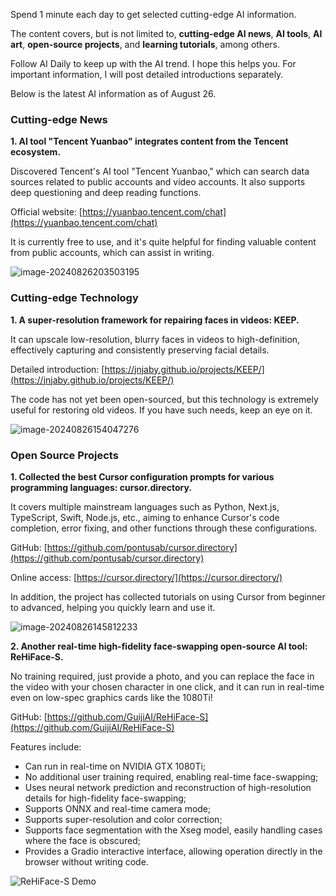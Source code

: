 
Spend 1 minute each day to get selected cutting-edge AI information.

The content covers, but is not limited to, **cutting-edge AI news**, **AI tools**, **AI art**, **open-source projects**, and **learning tutorials**, among others.

Follow AI Daily to keep up with the AI trend. I hope this helps you. For important information, I will post detailed introductions separately.

Below is the latest AI information as of August 26.

### Cutting-edge News

**1. AI tool "Tencent Yuanbao" integrates content from the Tencent ecosystem.**

Discovered Tencent's AI tool "Tencent Yuanbao," which can search data sources related to public accounts and video accounts. It also supports deep questioning and deep reading functions.

Official website: [https://yuanbao.tencent.com/chat](https://yuanbao.tencent.com/chat)

It is currently free to use, and it's quite helpful for finding valuable content from public accounts, which can assist in writing.

![image-20240826203503195](https://cdn.jsdelivr.net/gh/freelander/oss@master/ai-daily/2024-08-26/image-20240826203503195.png)

### Cutting-edge Technology

**1. A super-resolution framework for repairing faces in videos: KEEP.**

It can upscale low-resolution, blurry faces in videos to high-definition, effectively capturing and consistently preserving facial details.

Detailed introduction: [https://jnjaby.github.io/projects/KEEP/](https://jnjaby.github.io/projects/KEEP/)

The code has not yet been open-sourced, but this technology is extremely useful for restoring old videos. If you have such needs, keep an eye on it.

![image-20240826154047276](https://cdn.jsdelivr.net/gh/freelander/oss@master/ai-daily/2024-08-26/image-20240826154047276.png)

### Open Source Projects

**1. Collected the best Cursor configuration prompts for various programming languages: cursor.directory.**

It covers multiple mainstream languages such as Python, Next.js, TypeScript, Swift, Node.js, etc., aiming to enhance Cursor's code completion, error fixing, and other functions through these configurations.

GitHub: [https://github.com/pontusab/cursor.directory](https://github.com/pontusab/cursor.directory)

Online access: [https://cursor.directory/](https://cursor.directory/)

In addition, the project has collected tutorials on using Cursor from beginner to advanced, helping you quickly learn and use it.

![image-20240826145812233](https://cdn.jsdelivr.net/gh/freelander/oss@master/ai-daily/2024-08-26/image-20240826145812233.png)

**2. Another real-time high-fidelity face-swapping open-source AI tool: ReHiFace-S.**

No training required, just provide a photo, and you can replace the face in the video with your chosen character in one click, and it can run in real-time even on low-spec graphics cards like the 1080Ti!

GitHub: [https://github.com/GuijiAI/ReHiFace-S](https://github.com/GuijiAI/ReHiFace-S)

Features include:

- Can run in real-time on NVIDIA GTX 1080Ti;
- No additional user training required, enabling real-time face-swapping;
- Uses neural network prediction and reconstruction of high-resolution details for high-fidelity face-swapping;
- Supports ONNX and real-time camera mode;
- Supports super-resolution and color correction;
- Supports face segmentation with the Xseg model, easily handling cases where the face is obscured;
- Provides a Gradio interactive interface, allowing operation directly in the browser without writing code.

![ReHiFace-S Demo](https://cdn.jsdelivr.net/gh/freelander/oss@master/ai-daily/2024-08-26/ReHiFace-S%20Demo.gif)
